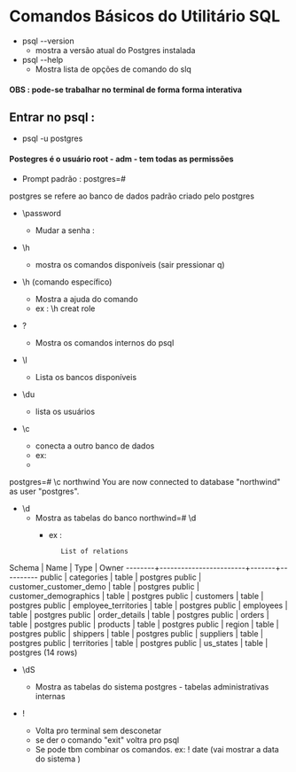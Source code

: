 # Comandos Básicos do Utilitário SQL

- psql --version 
    - mostra a versão atual do Postgres instalada
- psql --help
    - Mostra lista de opções de comando do slq


#### OBS : pode-se trabalhar no terminal de forma forma interativa 

## Entrar no psql :

- psql -u postgres

#### Postegres é o usuário root - adm - tem todas as permissões

- Prompt padrão : postgres=#

postgres se refere ao banco de dados padrão criado pelo postgres

* \password 
    - Mudar a senha : 
* \h
    - mostra os comandos disponíveis (sair pressionar q)

* \h (comando específico)
    - Mostra a ajuda do comando 
    - ex : \h creat role

* \? 
    - Mostra os comandos internos do psql

* \l 
    - Lista os bancos disponíveis

* \du
    - lista os usuários 
* \c <nome do banco>
    - conecta a outro banco de dados
    - ex: 
    - 
postgres=# \c northwind
You are now connected to database "northwind" as user "postgres".

* \d 
    - Mostra as tabelas do banco
    northwind=# \d
        - ex : 

                 List of relations
 Schema |          Name          | Type  |  Owner
--------+------------------------+-------+----------
 public | categories             | table | postgres
 public | customer_customer_demo | table | postgres
 public | customer_demographics  | table | postgres
 public | customers              | table | postgres
 public | employee_territories   | table | postgres
 public | employees              | table | postgres
 public | order_details          | table | postgres
 public | orders                 | table | postgres
 public | products               | table | postgres
 public | region                 | table | postgres
 public | shippers               | table | postgres
 public | suppliers              | table | postgres
 public | territories            | table | postgres
 public | us_states              | table | postgres
(14 rows)

* \dS 
    - Mostra as tabelas do sistema postgres - tabelas administrativas internas


* \! 
    - Volta pro terminal sem desconetar 
    - se der o comando "exit" voltra pro psql
    - Se pode tbm combinar os comandos. ex: \! date (vai mostrar a data do sistema )

